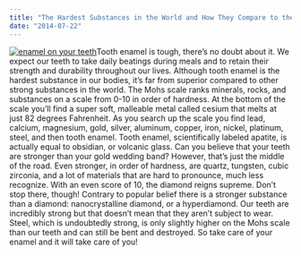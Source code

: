 ```yaml
---
title: "The Hardest Substances in the World and How They Compare to the Enamel on Your Teeth"
date: "2014-07-22"
---
```


[![enamel on your teeth](/images/enamel-on-your-teeth-300x200.png)](/images/enamel-on-your-teeth.png)Tooth enamel is tough, there’s no doubt about it. We expect our teeth to take daily beatings during meals and to retain their strength and durability throughout our lives. Although tooth enamel is the hardest substance in our bodies, it’s far from superior compared to other strong substances in the world. The Mohs scale ranks minerals, rocks, and substances on a scale from 0-10 in order of hardness. At the bottom of the scale you’ll find a super soft, malleable metal called cesium that melts at just 82 degrees Fahrenheit. As you search up the scale you find lead, calcium, magnesium, gold, silver, aluminum, copper, iron, nickel, platinum, steel, and then tooth enamel. Tooth enamel, scientifically labeled apatite, is actually equal to obsidian, or volcanic glass. Can you believe that your teeth are stronger than your gold wedding band? However, that’s just the middle of the road. Even stronger, in order of hardness, are quartz, tungsten, cubic zirconia, and a lot of materials that are hard to pronounce, much less recognize. With an even score of 10, the diamond reigns supreme. Don’t stop there, though! Contrary to popular belief there is a stronger substance than a diamond: nanocrystalline diamond, or a hyperdiamond. Our teeth are incredibly strong but that doesn’t mean that they aren’t subject to wear. Steel, which is undoubtedly strong, is only slightly higher on the Mohs scale than our teeth and can still be bent and destroyed. So take care of your enamel and it will take care of you!
